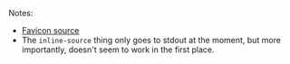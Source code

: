 Notes:
- [Favicon source](https://publicdomainvectors.org/en/free-clipart/Scroll-icon/52635.html)
- The `inline-source` thing only goes to stdout at the moment, but more importantly, doesn't seem to work in the first place.

